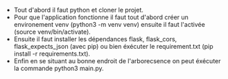 <ul>
  <li>Tout d'abord il faut python et cloner le projet.</li>
  <li>Pour que l'application fonctionne il faut tout d'abord créer un environement venv (python3 -m venv venv)  ensuite il faut l'activée (source venv/bin/activate).</li>
  <li>Ensuite il faut installer les dépendances flask, flask_cors, flask_expects_json (avec pip) ou bien éxécuter le requirement.txt (pip install -r requirements.txt).</li>
  <li>Enfin en se situant au bonne endroit de l'arborecsence on peut éxécuter la commande python3 main.py.</li>
</ul>


